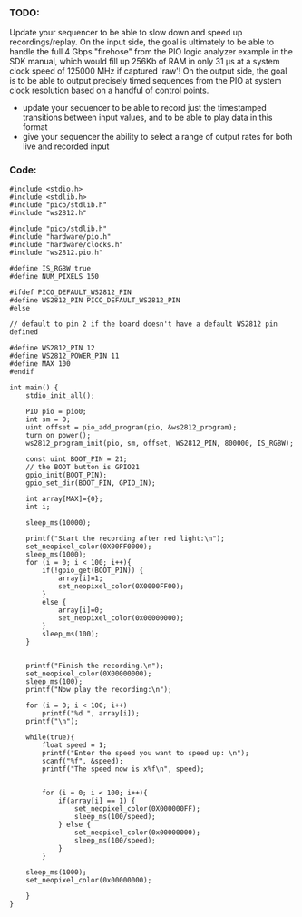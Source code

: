 ### TODO:

Update your sequencer to be able to slow down and speed up recordings/replay. On the input side, the goal is ultimately to be able to handle the full 4 Gbps "firehose" from the PIO logic analyzer example in the SDK manual, which would fill up 256Kb of RAM in only 31 µs at a system clock speed of 125000 MHz if captured 'raw'! On the output side, the goal is to be able to output precisely timed sequences from the PIO at system clock resolution based on a handful of control points.

- update your sequencer to be able to record just the timestamped transitions between input values, and to be able to play data in this format
- give your sequencer the ability to select a range of output rates for both live and recorded input


### Code:

```
#include <stdio.h>
#include <stdlib.h>
#include "pico/stdlib.h"
#include "ws2812.h"

#include "pico/stdlib.h"
#include "hardware/pio.h"
#include "hardware/clocks.h"
#include "ws2812.pio.h"

#define IS_RGBW true
#define NUM_PIXELS 150

#ifdef PICO_DEFAULT_WS2812_PIN
#define WS2812_PIN PICO_DEFAULT_WS2812_PIN
#else

// default to pin 2 if the board doesn't have a default WS2812 pin defined

#define WS2812_PIN 12
#define WS2812_POWER_PIN 11
#define MAX 100
#endif

int main() {
    stdio_init_all();

    PIO pio = pio0;
    int sm = 0;
    uint offset = pio_add_program(pio, &ws2812_program);
    turn_on_power();
    ws2812_program_init(pio, sm, offset, WS2812_PIN, 800000, IS_RGBW);

    const uint BOOT_PIN = 21;
    // the BOOT button is GPIO21
    gpio_init(BOOT_PIN);
    gpio_set_dir(BOOT_PIN, GPIO_IN);

    int array[MAX]={0};
    int i;

    sleep_ms(10000);

    printf("Start the recording after red light:\n");
    set_neopixel_color(0X00FF0000);
    sleep_ms(1000);
    for (i = 0; i < 100; i++){
        if(!gpio_get(BOOT_PIN)) {
            array[i]=1;
            set_neopixel_color(0X0000FF00);
        } 
        else {
            array[i]=0;
            set_neopixel_color(0x00000000);
        }
        sleep_ms(100);
    }
    
            
    printf("Finish the recording.\n");
    set_neopixel_color(0X00000000);
    sleep_ms(100);
    printf("Now play the recording:\n");

    for (i = 0; i < 100; i++)
        printf("%d ", array[i]);
    printf("\n");
    
    while(true){
        float speed = 1;
        printf("Enter the speed you want to speed up: \n");
        scanf("%f", &speed);
        printf("The speed now is x%f\n", speed);

    
        for (i = 0; i < 100; i++){
            if(array[i] == 1) {
                set_neopixel_color(0X000000FF);
                sleep_ms(100/speed);
            } else {
                set_neopixel_color(0x00000000);
                sleep_ms(100/speed);
            }
        }
        
    sleep_ms(1000);
    set_neopixel_color(0x00000000);
   
    }
}
```
